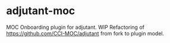 # adjutant-moc
MOC Onboarding plugin for adjutant. WIP Refactoring of https://github.com/CCI-MOC/adjutant from fork to plugin model.
